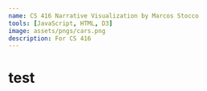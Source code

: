 ```yaml
---
name: CS 416 Narrative Visualization by Marcos Stocco
tools: [JavaScript, HTML, D3]
image: assets/pngs/cars.png
description: For CS 416
---
```


# test